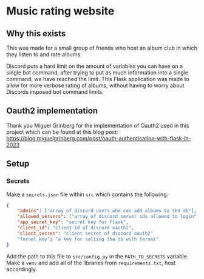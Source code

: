 # Music rating website

## Why this exists

This was made for a small group of friends who host an album club in which they listen 
to and rate albums.

Discord puts a hard limit on the amount of variables you can have on a single bot command, 
after trying to put as much information into a single command, we have reached the limit.
This Flask application was made to allow for more verbose rating of albums, without
having to worry about Discords imposed bot command limits.

## Oauth2 implementation

Thank you Miguel Grinberg for the implementation of Oauth2 used in this project which 
can be found at this blog post: 
https://blog.miguelgrinberg.com/post/oauth-authentication-with-flask-in-2023

## Setup

### Secrets

Make a `secrets.json` file within `src` which contains the following:

```json
{
    "admins": ["array of discord users who can add albums to the db"],
    "allowed_servers": ["array of discord server ids allowed to login"],
    "app_secret_key": "secret key for flask",
    "client_id": "client id of discord oauth2",
    "client_secret": "client secret of discord oauth2" 
    "fernet_key": "a key for salting the db with fernet"
}
```

Add the path to this file to `src/config.py` in the `PATH_TO_SECRETS` variable.
Make a `venv` and add all of the libraries from `requirements.txt`, host accordingly.
